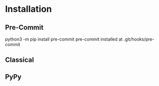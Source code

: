 # Installation

## Pre-Commit

python3 -m pip install pre-commit
pre-commit installed at .git/hooks/pre-commit


## Classical

## PyPy